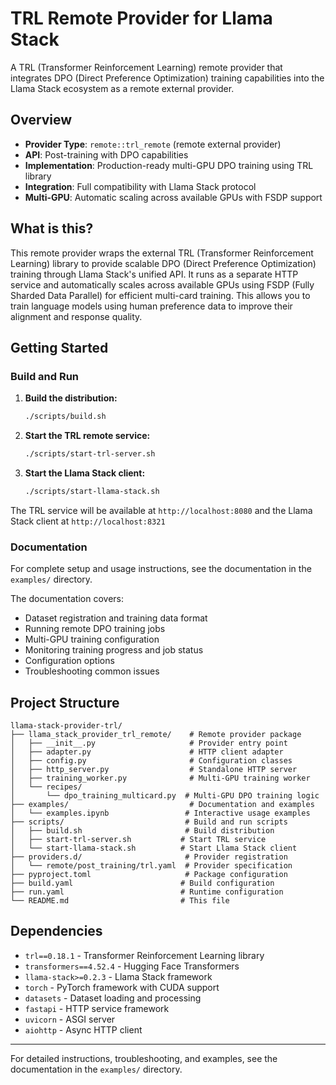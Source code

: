 # TRL Remote Provider for Llama Stack

A TRL (Transformer Reinforcement Learning) remote provider that integrates DPO (Direct Preference Optimization) training capabilities into the Llama Stack ecosystem as a remote external provider.

## Overview

- **Provider Type**: `remote::trl_remote` (remote external provider)
- **API**: Post-training with DPO capabilities  
- **Implementation**: Production-ready multi-GPU DPO training using TRL library
- **Integration**: Full compatibility with Llama Stack protocol
- **Multi-GPU**: Automatic scaling across available GPUs with FSDP support

## What is this?

This remote provider wraps the external TRL (Transformer Reinforcement Learning) library to provide scalable DPO (Direct Preference Optimization) training through Llama Stack's unified API. It runs as a separate HTTP service and automatically scales across available GPUs using FSDP (Fully Sharded Data Parallel) for efficient multi-card training. This allows you to train language models using human preference data to improve their alignment and response quality.

## Getting Started

### Build and Run

1. **Build the distribution:**
   ```bash
   ./scripts/build.sh
   ```

2. **Start the TRL remote service:**
   ```bash
   ./scripts/start-trl-server.sh
   ```

3. **Start the Llama Stack client:**
   ```bash
   ./scripts/start-llama-stack.sh
   ```

The TRL service will be available at `http://localhost:8080` and the Llama Stack client at `http://localhost:8321`

### Documentation

For complete setup and usage instructions, see the documentation in the `examples/` directory.

The documentation covers:

- Dataset registration and training data format
- Running remote DPO training jobs
- Multi-GPU training configuration
- Monitoring training progress and job status
- Configuration options
- Troubleshooting common issues

## Project Structure

```
llama-stack-provider-trl/
├── llama_stack_provider_trl_remote/    # Remote provider package
│   ├── __init__.py                     # Provider entry point
│   ├── adapter.py                      # HTTP client adapter
│   ├── config.py                       # Configuration classes  
│   ├── http_server.py                  # Standalone HTTP server
│   ├── training_worker.py              # Multi-GPU training worker
│   └── recipes/
│       └── dpo_training_multicard.py  # Multi-GPU DPO training logic
├── examples/                           # Documentation and examples
│   └── examples.ipynb                 # Interactive usage examples
├── scripts/                           # Build and run scripts
│   ├── build.sh                       # Build distribution
│   ├── start-trl-server.sh           # Start TRL service
│   └── start-llama-stack.sh          # Start Llama Stack client
├── providers.d/                       # Provider registration
│   └── remote/post_training/trl.yaml  # Provider specification
├── pyproject.toml                     # Package configuration
├── build.yaml                        # Build configuration
├── run.yaml                          # Runtime configuration
└── README.md                         # This file
```

## Dependencies

- `trl==0.18.1` - Transformer Reinforcement Learning library
- `transformers==4.52.4` - Hugging Face Transformers
- `llama-stack>=0.2.3` - Llama Stack framework
- `torch` - PyTorch framework with CUDA support
- `datasets` - Dataset loading and processing
- `fastapi` - HTTP service framework
- `uvicorn` - ASGI server
- `aiohttp` - Async HTTP client

---

For detailed instructions, troubleshooting, and examples, see the documentation in the `examples/` directory. 
